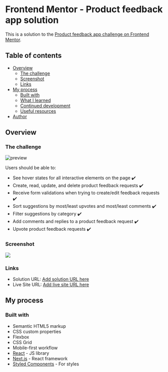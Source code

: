 # Frontend Mentor - Product feedback app solution

This is a solution to the [Product feedback app challenge on Frontend Mentor](https://www.frontendmentor.io/challenges/product-feedback-app-wbvUYqjR6).

## Table of contents

- [Overview](#overview)
  - [The challenge](#the-challenge)
  - [Screenshot](#screenshot)
  - [Links](#links)
- [My process](#my-process)
  - [Built with](#built-with)
  - [What I learned](#what-i-learned)
  - [Continued development](#continued-development)
  - [Useful resources](#useful-resources)
- [Author](#author)

## Overview

### The challenge
![preview](https://user-images.githubusercontent.com/29005134/144379314-6ba5ad83-f544-405c-add8-b4e5ab59c8db.jpg)

Users should be able to:

- See hover states for all interactive elements on the page :heavy_check_mark:
- Create, read, update, and delete product feedback requests :heavy_check_mark:
- Receive form validations when trying to create/edit feedback requests :heavy_check_mark:
- Sort suggestions by most/least upvotes and most/least comments :heavy_check_mark:
- Filter suggestions by category :heavy_check_mark:
- Add comments and replies to a product feedback request :heavy_check_mark:
- Upvote product feedback requests :heavy_check_mark:

### Screenshot

![](https://user-images.githubusercontent.com/29005134/144379377-13f27b7d-4295-4b8f-ae04-4575230aed1e.jpg)

### Links

- Solution URL: [Add solution URL here](https://your-solution-url.com)
- Live Site URL: [Add live site URL here](https://your-live-site-url.com)

## My process

### Built with

- Semantic HTML5 markup
- CSS custom properties
- Flexbox
- CSS Grid
- Mobile-first workflow
- [React](https://reactjs.org/) - JS library
- [Next.js](https://nextjs.org/) - React framework
- [Styled Components](https://styled-components.com/) - For styles



